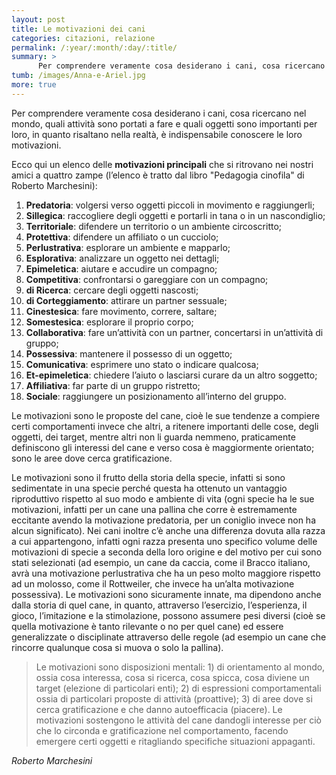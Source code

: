 ```yaml
---
layout: post
title: Le motivazioni dei cani
categories: citazioni, relazione
permalink: /:year/:month/:day/:title/
summary: >
      Per comprendere veramente cosa desiderano i cani, cosa ricercano nel mondo, quali attività sono portati a fare e quali oggetti sono importanti per loro, in quanto risaltano nella realtà, è indispensabile conoscere le loro motivazioni.  
tumb: /images/Anna-e-Ariel.jpg
more: true
---
```

Per comprendere veramente cosa desiderano i cani, cosa ricercano nel mondo, quali attività sono portati a fare e quali oggetti sono importanti per loro, in quanto risaltano nella realtà, è indispensabile conoscere le loro motivazioni.

Ecco qui un elenco delle **motivazioni principali** che si ritrovano nei nostri amici a quattro zampe (l’elenco è tratto dal libro "Pedagogia cinofila" di Roberto Marchesini):

1. **Predatoria**: volgersi verso oggetti piccoli in movimento e raggiungerli;
2. **Sillegica**: raccogliere degli oggetti e portarli in tana o in un nascondiglio;
3. **Territoriale**: difendere un territorio o un ambiente circoscritto;
4. **Protettiva**: difendere un affiliato o un cucciolo;
5. **Perlustrativa**: esplorare un ambiente e mapparlo;
6. **Esplorativa**: analizzare un oggetto nei dettagli;
7. **Epimeletica**: aiutare e accudire un compagno;
8. **Competitiva**: confrontarsi o gareggiare con un compagno;
9. **di Ricerca**: cercare degli oggetti nascosti;
10. **di Corteggiamento**: attirare un partner sessuale;
11. **Cinestesica**: fare movimento, correre, saltare;
12. **Somestesica**: esplorare il proprio corpo;
13. **Collaborativa**: fare un’attività con un partner, concertarsi in un’attività di gruppo;
14. **Possessiva**: mantenere il possesso di un oggetto;
15. **Comunicativa**: esprimere uno stato o indicare qualcosa;
16. **Et-epimeletica**: chiedere l’aiuto o lasciarsi curare da un altro soggetto;
17. **Affiliativa**: far parte di un gruppo ristretto;
18. **Sociale**: raggiungere un posizionamento all’interno del gruppo.

Le motivazioni sono le proposte del cane, cioè le sue tendenze a compiere certi comportamenti invece che altri, a ritenere importanti delle cose, degli oggetti, dei target, mentre altri non li guarda nemmeno, praticamente definiscono gli interessi del cane e verso cosa è maggiormente orientato; sono le aree dove cerca gratificazione.

Le motivazioni sono il frutto della storia della specie, infatti si sono sedimentate in una specie perché questa ha ottenuto un vantaggio riproduttivo rispetto al suo modo e ambiente di vita (ogni specie ha le sue motivazioni, infatti per un cane una pallina che corre è estremamente eccitante avendo la motivazione predatoria, per un coniglio invece non ha alcun significato). Nei cani inoltre c’è anche una differenza dovuta alla razza a cui appartengono, infatti ogni razza presenta uno specifico volume delle motivazioni di specie a seconda della loro origine e del motivo per cui sono stati selezionati (ad esempio, un cane da caccia, come il Bracco italiano, avrà una motivazione perlustrativa che ha un peso molto maggiore rispetto ad un molosso, come il Rottweiler, che invece ha un’alta motivazione possessiva). Le motivazioni sono sicuramente innate, ma dipendono anche dalla storia di quel cane, in quanto, attraverso l’esercizio, l’esperienza, il gioco, l’imitazione e la stimolazione, possono assumere pesi diversi (cioè se quella motivazione è tanto rilevante o no per quel cane) ed essere generalizzate o disciplinate attraverso delle regole (ad esempio un cane che rincorre qualunque cosa si muova o solo la pallina).

<blockquote cite="Roberto Marchesini">
<p>Le motivazioni sono disposizioni mentali: 1) di orientamento al mondo, ossia cosa interessa, cosa si ricerca, cosa spicca, cosa diviene un target (elezione di particolari enti); 2) di espressioni comportamentali ossia di particolari proposte di attività (proattive); 3) di aree dove si cerca gratificazione e che danno autoefficacia (piacere). Le motivazioni sostengono le attività del cane dandogli interesse per ciò che lo circonda e gratificazione nel comportamento, facendo emergere certi oggetti e ritagliando specifiche situazioni appaganti.</p>
</blockquote>
<cite>
  Roberto Marchesini
</cite>
